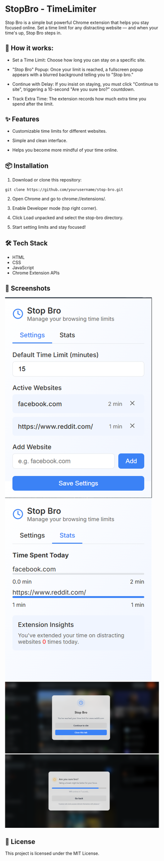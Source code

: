 
# StopBro - TimeLimiter

Stop Bro is a simple but powerful Chrome extension that helps you stay focused online. Set a time limit for any distracting website — and when your time's up, Stop Bro steps in.

## 🛑 How it works:
- Set a Time Limit: Choose how long you can stay on a specific site.

- "Stop Bro" Popup: Once your limit is reached, a fullscreen popup appears with a blurred background telling you to "Stop bro."

- Continue with Delay: If you insist on staying, you must click "Continue to site", triggering a 10-second "Are you sure bro?" countdown.

- Track Extra Time: The extension records how much extra time you spend after the limit.

## ✨ Features
- Customizable time limits for different websites.

- Simple and clean interface.

- Helps you become more mindful of your time online.

## 📦 Installation
1. Download or clone this repository:

`git clone https://github.com/yourusername/stop-bro.git`

2. Open Chrome and go to chrome://extensions/.

3. Enable Developer mode (top right corner).

4. Click Load unpacked and select the stop-bro directory.

5. Start setting limits and stay focused!

## 🛠️ Tech Stack
- HTML
- CSS
- JavaScript
- Chrome Extension APIs

## 📸 Screenshots
![image_alt](https://github.com/talhatak/stopBro-TimeLimiter-ChromeExtension/blob/main/img/c1.PNG?raw=true)
![image_alt](https://github.com/talhatak/stopBro-TimeLimiter-ChromeExtension/blob/main/img/c1.2.PNG?raw=true)
![image_alt](https://github.com/talhatak/stopBro-TimeLimiter-ChromeExtension/blob/main/img/c1.3.PNG?raw=true)
![image_alt](https://github.com/talhatak/stopBro-TimeLimiter-ChromeExtension/blob/main/img/c1.4.PNG?raw=true)

## 📜 License
This project is licensed under the MIT License.
